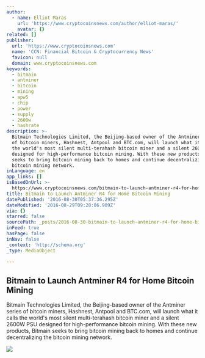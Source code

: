 ```yaml
---
author:
  - name: Elliot Maras
    url: 'https://www.cryptocoinsnews.com/author/elliot-maras/'
    avatar: {}
related: []
publisher:
  url: 'https://www.cryptocoinsnews.com'
  name: 'CCN: Financial Bitcoin & Cryptocurrency News'
  favicon: null
  domain: www.cryptocoinsnews.com
keywords:
  - bitmain
  - antminer
  - bitcoin
  - mining
  - apw5
  - chip
  - power
  - supply
  - 2600w
  - hashrate
description: >-
  Bitmain Technologies Limited, the Beijing-based owner of the Antminer series
  of bitcoin miners, Hashnest, Antpool and BTC.com, will launch what it calls
  the world's most silent multi-terahash bitcoin miner and a silent 2600W PSU
  designed for high-performance bitcoin mining. With these new products, Bitmain
  seeks to bring bitcoin mining back to homes and continue decentralizing the
  bitcoin mining network.
inLanguage: en
app_links: []
isBasedOnUrl: >-
  https://www.cryptocoinsnews.com/bitmain-to-launch-antminer-r4-for-home-bitcoin-mining/
title: Bitmain to Launch Antminer R4 for Home Bitcoin Mining
datePublished: '2016-08-30T05:37:36.295Z'
dateModified: '2016-08-29T09:28:06.909Z'
via: {}
starred: false
sourcePath: _posts/2016-08-30-bitmain-to-launch-antminer-r4-for-home-bitcoin-mining.md
inFeed: true
hasPage: false
inNav: false
_context: 'http://schema.org'
_type: MediaObject

---
```

<article style=""><h1>Bitmain to Launch Antminer R4 for Home Bitcoin Mining</h1><p>Bitmain Technologies Limited, the Beijing-based owner of the Antminer series of bitcoin miners, Hashnest, Antpool and BTC.com, will launch what it calls the world's most silent multi-terahash bitcoin miner and a silent 2600W PSU designed for high-performance bitcoin mining. With these new products, Bitmain seeks to bring bitcoin mining back to homes and continue decentralizing the bitcoin mining network.</p><img src="https://www.cryptocoinsnews.com/wp-content/uploads/2016/08/antminer-r4-side-fan.jpg" /></article>
